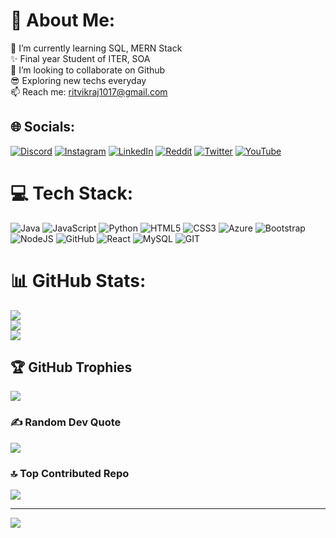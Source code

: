 # 💫 About Me:
🌱 I’m currently learning SQL, MERN Stack<br>✨ Final year Student of ITER, SOA<br>💞️ I’m looking to collaborate on Github<br>😎 Exploring new techs everyday<br>📫 Reach me: ritvikraj1017@gmail.com


## 🌐 Socials:
[![Discord](https://img.shields.io/badge/Discord-%237289DA.svg?logo=discord&logoColor=white)](https://discord.gg/https://discord.gg/Ucw5V4ktP) [![Instagram](https://img.shields.io/badge/Instagram-%23E4405F.svg?logo=Instagram&logoColor=white)](https://instagram.com/ritvik_0810) [![LinkedIn](https://img.shields.io/badge/LinkedIn-%230077B5.svg?logo=linkedin&logoColor=white)](https://linkedin.com/in/ritvik-raj-5010a5228/) [![Reddit](https://img.shields.io/badge/Reddit-%23FF4500.svg?logo=Reddit&logoColor=white)](https://reddit.com/user/RitvikRaj0810) [![Twitter](https://img.shields.io/badge/Twitter-%231DA1F2.svg?logo=Twitter&logoColor=white)](https://twitter.com/Ritvikraj0810) [![YouTube](https://img.shields.io/badge/YouTube-%23FF0000.svg?logo=YouTube&logoColor=white)](https://youtube.com/@ritvikraj8384) 

# 💻 Tech Stack:
![Java](https://img.shields.io/badge/java-%23ED8B00.svg?style=for-the-badge&logo=java&logoColor=white) ![JavaScript](https://img.shields.io/badge/javascript-%23323330.svg?style=for-the-badge&logo=javascript&logoColor=%23F7DF1E) ![Python](https://img.shields.io/badge/python-3670A0?style=for-the-badge&logo=python&logoColor=ffdd54) ![HTML5](https://img.shields.io/badge/html5-%23E34F26.svg?style=for-the-badge&logo=html5&logoColor=white) ![CSS3](https://img.shields.io/badge/css3-%231572B6.svg?style=for-the-badge&logo=css3&logoColor=white) ![Azure](https://img.shields.io/badge/azure-%230072C6.svg?style=for-the-badge&logo=azure-devops&logoColor=white) ![Bootstrap](https://img.shields.io/badge/bootstrap-%23563D7C.svg?style=for-the-badge&logo=bootstrap&logoColor=white) ![NodeJS](https://img.shields.io/badge/node.js-6DA55F?style=for-the-badge&logo=node.js&logoColor=white) ![GitHub](https://img.shields.io/badge/GitHub-%23121011.svg?style=for-the-badge&logo=github&logoColor=white) ![React](https://img.shields.io/badge/react-%2320232a.svg?style=for-the-badge&logo=react&logoColor=%2361DAFB) ![MySQL](https://img.shields.io/badge/mysql-%2300f.svg?style=for-the-badge&logo=mysql&logoColor=white) ![GIT](https://img.shields.io/badge/Git-fc6d26?style=for-the-badge&logo=git&logoColor=white)
# 📊 GitHub Stats:
![](https://github-readme-stats.vercel.app/api?username=RitvikRaj0810&theme=blueberry&hide_border=false&include_all_commits=false&count_private=false)<br/>
![](https://github-readme-streak-stats.herokuapp.com/?user=RitvikRaj0810&theme=blueberry&hide_border=false)<br/>
![](https://github-readme-stats.vercel.app/api/top-langs/?username=RitvikRaj0810&theme=blueberry&hide_border=false&include_all_commits=false&count_private=false&layout=compact)

## 🏆 GitHub Trophies
![](https://github-profile-trophy.vercel.app/?username=RitvikRaj0810&theme=discord&no-frame=false&no-bg=true&margin-w=4)

### ✍️ Random Dev Quote
![](https://quotes-github-readme.vercel.app/api?type=horizontal&theme=radical)

### 🔝 Top Contributed Repo
![](https://github-contributor-stats.vercel.app/api?username=RitvikRaj0810&limit=5&theme=dark&combine_all_yearly_contributions=true)

---
[![](https://visitcount.itsvg.in/api?id=RitvikRaj0810&icon=7&color=0)](https://visitcount.itsvg.in)

<!-- Proudly created with GPRM ( https://gprm.itsvg.in ) -->
